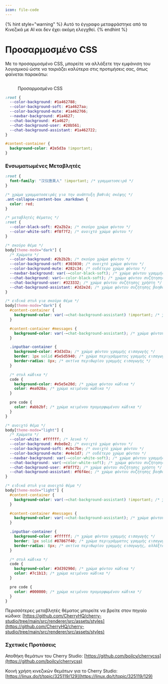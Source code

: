 ```yaml
---
icon: file-code
---
```


{% hint style="warning" %}
Αυτό το έγγραφο μεταφράστηκε από τα Κινεζικά με AI και δεν έχει ακόμη ελεγχθεί.
{% endhint %}

# Προσαρμοσμένο CSS

Με το προσαρμοσμένο CSS, μπορείτε να αλλάξετε την εμφάνιση του λογισμικού ώστε να ταιριάζει καλύτερα στις προτιμήσεις σας, όπως φαίνεται παρακάτω:

<figure><img src="../../.gitbook/assets/telegram-cloud-photo-size-5-6311935435315724879-y.jpg" alt=""><figcaption><p>Προσαρμοσμένο CSS</p></figcaption></figure>

```css
:root {
  --color-background: #1a462788;
  --color-background-soft: #1a4627aa;
  --color-background-mute: #1a462766;
  --navbar-background: #1a4627;
  --chat-background: #1a4627;
  --chat-background-user: #28b561;
  --chat-background-assistant: #1a462722;
}

#content-container {
  background-color: #2e5d3a !important;
}
```

### Ενσωματωμένες Μεταβλητές

```css
:root {
  font-family: "汉仪唐美人" !important; /* γραμματοσειρά */
}

/* χρώμα γραμματοσειράς για την ανάπτυξη βαθιάς σκέψης */
.ant-collapse-content-box .markdown {
  color: red;
}

/* μεταβλητές θέματος */
:root {
  --color-black-soft: #2a2b2a; /* σκούρο χρώμα φόντου */
  --color-white-soft: #f8f7f2; /* ανοιχτό χρώμα φόντου */
}

/* σκούρο θέμα */
body[theme-mode="dark"] {
  /* Χρώματα */
  --color-background: #2b2b2b; /* σκούρο χρώμα φόντου */
  --color-background-soft: #303030; /* ανοιχτό χρώμα φόντου */
  --color-background-mute: #282c34; /* ουδέτερο χρώμα φόντου */
  --navbar-background: var(-–color-black-soft); /* χρώμα φόντου γραμμής πλοήγησης */
  --chat-background: var(–-color-black-soft); /* χρώμα φόντου συζήτησης */
  --chat-background-user: #323332; /* χρώμα φόντου συζήτησης χρήστη */
  --chat-background-assistant: #2d2e2d; /* χρώμα φόντου συζήτησης βοηθού */
}

/* ειδικά στυλ για σκούρο θέμα */
body[theme-mode="dark"] {
  #content-container {
    background-color: var(-–chat-background-assistant) !important; /* χρώμα φόντου περιέκτη περιεχομένων */
  }

  #content-container #messages {
    background-color: var(-–chat-background-assistant); /* χρώμα φόντου μηνυμάτων */
  }

  .inputbar-container {
    background-color: #3d3d3a; /* χρώμα φόντου γραμμής εισαγωγής */
    border: 1px solid #5e5d5940; /* χρώμα περιγράμματος γραμμής εισαγωγής */
    border-radius: 8px; /* ακτίνα περιθωρίου γραμμής εισαγωγής */
  }

  /* στυλ κώδικα */
  code {
    background-color: #e5e5e20d; /* χρώμα φόντου κώδικα */
    color: #ea928a; /* χρώμα κειμένου κώδικα */
  }

  pre code {
    color: #abb2bf; /* χρώμα κειμένου προμορφωμένου κώδικα */
  }
}

/* ανοιχτό θέμα */
body[theme-mode="light"] {
  /* Χρώματα */
  --color-white: #ffffff; /* λευκό */
  --color-background: #ebe8e2; /* ανοιχτό χρώμα φόντου */
  --color-background-soft: #cbc7be; /* ανοιχτό χρώμα φόντου */
  --color-background-mute: #e4e1d7; /* ουδέτερο χρώμα φόντου */
  --navbar-background: var(-–color-white-soft); /* χρώμα φόντου γραμμής πλοήγησης */
  --chat-background: var(-–color-white-soft); /* χρώμα φόντου συζήτησης */
  --chat-background-user: #f8f7f2; /* χρώμα φόντου συζήτησης χρήστη */
  --chat-background-assistant: #f6f4ec; /* χρώμα φόντου συζήτησης βοηθού */
}

/* ειδικά στυλ για ανοιχτό θέμα */
body[theme-mode="light"] {
  #content-container {
    background-color: var(-–chat-background-assistant) !important; /* χρώμα φόντου περιέκτη περιεχομένων */
  }

  #content-container #messages {
    background-color: var(-–chat-background-assistant); /* χρώμα φόντου μηνυμάτων */
  }

  .inputbar-container {
    background-color: #ffffff; /* χρώμα φόντου γραμμής εισαγωγής */
    border: 1px solid #87867f40; /* χρώμα περιγράμματος γραμμής εισαγωγής */
    border-radius: 8px; /* ακτίνα περιθωρίου γραμμής εισαγωγής, αλλάξτε στο μέγεθος που προτιμάτε */
  }

  /* στυλ κώδικα */
  code {
    background-color: #3d39290d; /* χρώμα φόντου κώδικα */
    color: #7c1b13; /* χρώμα κειμένου κώδικα */
  }

  pre code {
    color: #000000; /* χρώμα κειμένου προμορφωμένου κώδικα */
  }
}
```

Περισσότερες μεταβλητές θέματος μπορείτε να βρείτε στον πηγαίο κώδικα: [https://github.com/CherryHQ/cherry-studio/tree/main/src/renderer/src/assets/styles](https://github.com/CherryHQ/cherry-studio/tree/main/src/renderer/src/assets/styles)

### Σχετικές Προτάσεις

Αποθήκη θεμάτων του Cherry Studio: [https://github.com/boilcy/cherrycss](https://github.com/boilcy/cherrycss)

Κοινή χρήση κινεζικών θεμάτων για το Cherry Studio: [https://linux.do/t/topic/325119/129](https://linux.do/t/topic/325119/129)